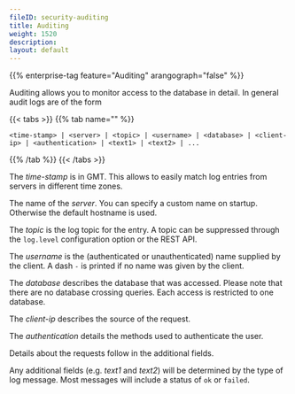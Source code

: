 ```yaml
---
fileID: security-auditing
title: Auditing
weight: 1520
description: 
layout: default
---
```

{{% enterprise-tag feature="Auditing" arangograph="false" %}}

Auditing allows you to monitor access to the database in detail. In general
audit logs are of the form

{{< tabs >}}
{{% tab name="" %}}
```
<time-stamp> | <server> | <topic> | <username> | <database> | <client-ip> | <authentication> | <text1> | <text2> | ...
```
{{% /tab %}}
{{< /tabs >}}

The *time-stamp* is in GMT. This allows to easily match log entries from servers
in different time zones.

The name of the *server*. You can specify a custom name on startup. Otherwise
the default hostname is used.

The *topic* is the log topic for the entry. A topic can be suppressed through
the `log.level` configuration option or the REST API.

The *username* is the (authenticated or unauthenticated) name supplied by the
client. A dash `-` is printed if no name was given by the client.

The *database* describes the database that was accessed. Please note that there
are no database crossing queries. Each access is restricted to one database.

The *client-ip* describes the source of the request.

The *authentication* details the methods used to authenticate the user.

Details about the requests follow in the additional fields.

Any additional fields (e.g. *text1* and *text2*) will be determined by the type
of log message. Most messages will include a status of `ok` or `failed`.
